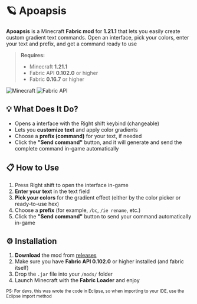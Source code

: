 # 🪐 Apoapsis

**Apoapsis** is a Minecraft **Fabric mod** for **1.21.1** that lets you easily create custom gradient text commands. Open an interface, pick your colors, enter your text and prefix, and get a command ready to use
> **Requires:**  
> - Minecraft **1.21.1**
> - Fabric API **0.102.0** or higher
> - Fabric **0.16.7** or higher

![Minecraft](https://img.shields.io/badge/Minecraft-1.21.1-brightgreen) ![Fabric API](https://img.shields.io/badge/Fabric--API-0.102.0%2B-blue)

## 💡 What Does It Do?

- Opens a interface with the Right shift keybind (changeable)
- Lets you **customize text** and apply color gradients
- Choose a **prefix (command)** for your text, if needed
- Click the **"Send command"** button, and it will generate and send the complete command in-game automatically

## 📋 How to Use

1. Press Right shift to open the interface in-game
2. **Enter your text** in the text field
3. **Pick your colors** for the gradient effect (either by the color picker or ready-to-use hex)
4. Choose a **prefix** (for example, `/bc`, `/ie rename`, etc.)
5. Click the **"Send command"** button to send your command automatically in-game

## ⚙️ Installation

1. **Download** the mod from [releases](https://github.com/arminosz/apoapsis/releases)
2. Make sure you have **Fabric API 0.102.0**  or higher installed (and fabric itself)
3. Drop the `.jar` file into your `/mods/` folder
4. Launch Minecraft with the **Fabric Loader** and enjoy

<sub>PS: For devs, this was wrote the code in Eclipse, so when importing to your IDE, use the Eclipse import method</sub>
